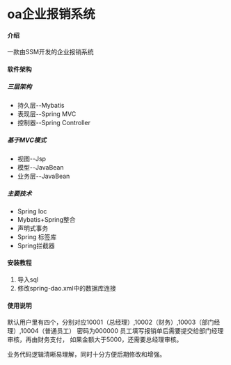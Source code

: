 # oa企业报销系统

#### 介绍
一款由SSM开发的企业报销系统

#### 软件架构
##### 三层架构
- 持久层--Mybatis 
- 表现层--Spring MVC 
- 控制器--Spring Controller
##### 基于MVC模式
- 视图--Jsp 
- 模型--JavaBean  
- 业务层--JavaBean
##### 主要技术 
- Spring Ioc 
- Mybatis+Spring整合 
- 声明式事务 
- Spring 标签库 
- Spring拦截器

#### 安装教程

1.  导入sql
2.  修改spring-dao.xml中的数据库连接

#### 使用说明

默认用户里有四个，分别对应10001（总经理）,10002（财务）,10003（部门经理）,10004（普通员工）
密码为000000
员工填写报销单后需要提交给部门经理审核，再由财务支付，
如果金额大于5000，还需要总经理审核。

业务代码逻辑清晰易理解，同时十分方便后期修改和增强。


